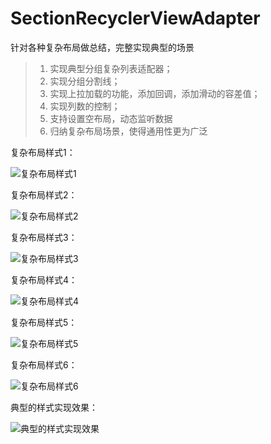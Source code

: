 # SectionRecyclerViewAdapter
针对各种复杂布局做总结，完整实现典型的场景


> 1. 实现典型分组复杂列表适配器；<br>
> 2. 实现分组分割线；<br>
> 3. 实现上拉加载的功能，添加回调，添加滑动的容差值；<br>
> 4. 实现列数的控制；<br>
> 5. 支持设置空布局，动态监听数据<br>
> 6. 归纳复杂布局场景，使得通用性更为广泛<br>

复杂布局样式1：


![复杂布局样式1](https://github.com/gycold/SectionRecyclerViewAdapter/blob/master/pictures/1.png)


复杂布局样式2：


![复杂布局样式2](https://github.com/gycold/SectionRecyclerViewAdapter/blob/master/pictures/2.png)


复杂布局样式3：


![复杂布局样式3](https://github.com/gycold/SectionRecyclerViewAdapter/blob/master/pictures/3.png)


复杂布局样式4：


![复杂布局样式4](https://github.com/gycold/SectionRecyclerViewAdapter/blob/master/pictures/4.png)


复杂布局样式5：


![复杂布局样式5](https://github.com/gycold/SectionRecyclerViewAdapter/blob/master/pictures/5.png)


复杂布局样式6：


![复杂布局样式6](https://github.com/gycold/SectionRecyclerViewAdapter/blob/master/pictures/6.png)


典型的样式实现效果：


![典型的样式实现效果](https://github.com/gycold/SectionRecyclerViewAdapter/blob/master/pictures/7.png)

